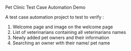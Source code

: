 Pet Clinic Test Case Automation Demo

A test case automation project to test to verify :
1. Welcome page and image on the welcome page
2. List of veterinarians containing all veterinarians names
3. Newly added pet owners and their information
4. Searching an owner with their name/ pet name
